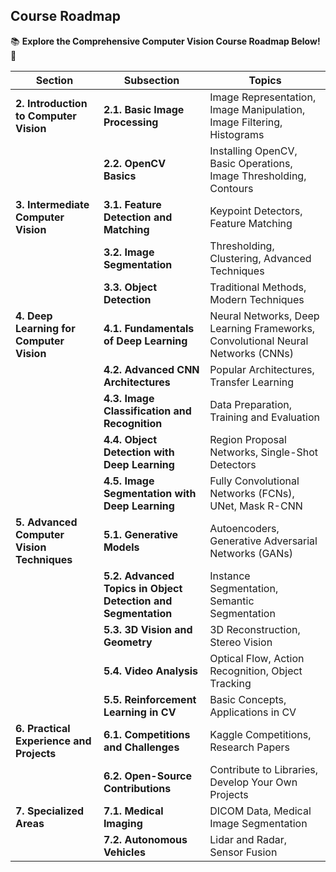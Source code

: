 ## Course Roadmap
📚 **Explore the Comprehensive Computer Vision Course Roadmap Below!** 🚀

| **Section**                                     | **Subsection**                                     | **Topics**                                                                                                       |
|-------------------------------------------------|---------------------------------------------------|------------------------------------------------------------------------------------------------------------------|
| **2. Introduction to Computer Vision**          | **2.1. Basic Image Processing**                    | Image Representation, Image Manipulation, Image Filtering, Histograms                                            |
|                                                 | **2.2. OpenCV Basics**                             | Installing OpenCV, Basic Operations, Image Thresholding, Contours                                                |
| **3. Intermediate Computer Vision**             | **3.1. Feature Detection and Matching**            | Keypoint Detectors, Feature Matching                                                                             |
|                                                 | **3.2. Image Segmentation**                        | Thresholding, Clustering, Advanced Techniques                                                                    |
|                                                 | **3.3. Object Detection**                          | Traditional Methods, Modern Techniques                                                                           |
| **4. Deep Learning for Computer Vision**        | **4.1. Fundamentals of Deep Learning**             | Neural Networks, Deep Learning Frameworks, Convolutional Neural Networks (CNNs)                                  |
|                                                 | **4.2. Advanced CNN Architectures**                | Popular Architectures, Transfer Learning                                                                         |
|                                                 | **4.3. Image Classification and Recognition**      | Data Preparation, Training and Evaluation                                                                        |
|                                                 | **4.4. Object Detection with Deep Learning**       | Region Proposal Networks, Single-Shot Detectors                                                                  |
|                                                 | **4.5. Image Segmentation with Deep Learning**     | Fully Convolutional Networks (FCNs), UNet, Mask R-CNN                                                            |
| **5. Advanced Computer Vision Techniques**      | **5.1. Generative Models**                         | Autoencoders, Generative Adversarial Networks (GANs)                                                             |
|                                                 | **5.2. Advanced Topics in Object Detection and Segmentation** | Instance Segmentation, Semantic Segmentation                                                    |
|                                                 | **5.3. 3D Vision and Geometry**                    | 3D Reconstruction, Stereo Vision                                                                                 |
|                                                 | **5.4. Video Analysis**                            | Optical Flow, Action Recognition, Object Tracking                                                                |
|                                                 | **5.5. Reinforcement Learning in CV**              | Basic Concepts, Applications in CV                                                                               |
| **6. Practical Experience and Projects**        | **6.1. Competitions and Challenges**               | Kaggle Competitions, Research Papers                                                                             |
|                                                 | **6.2. Open-Source Contributions**                 | Contribute to Libraries, Develop Your Own Projects                                                               |
| **7. Specialized Areas**                        | **7.1. Medical Imaging**                           | DICOM Data, Medical Image Segmentation                                                                           |
|                                                 | **7.2. Autonomous Vehicles**                       | Lidar and Radar, Sensor Fusion                                                                                   |
